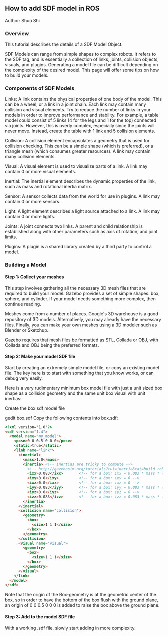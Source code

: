 ## How to add SDF model in ROS
Author: Shuo Shi
### Overview
This tutorial describes the details of a SDF Model Object.

SDF Models can range from simple shapes to complex robots. It refers to the <model> SDF tag, and is essentially a collection of links, joints, collision objects, visuals, and plugins. Generating a model file can be difficult depending on the complexity of the desired model. This page will offer some tips on how to build your models.

### Components of SDF Models
Links: A link contains the physical properties of one body of the model. This can be a wheel, or a link in a joint chain. Each link may contain many collision and visual elements. Try to reduce the number of links in your models in order to improve performance and stability. For example, a table model could consist of 5 links (4 for the legs and 1 for the top) connected via joints. However, this is overly complex, especially since the joints will never move. Instead, create the table with 1 link and 5 collision elements.

Collision: A collision element encapsulates a geometry that is used for collision checking. This can be a simple shape (which is preferred), or a triangle mesh (which consumes greater resources). A link may contain many collision elements.

Visual: A visual element is used to visualize parts of a link. A link may contain 0 or more visual elements.

Inertial: The inertial element describes the dynamic properties of the link, such as mass and rotational inertia matrix.

Sensor: A sensor collects data from the world for use in plugins. A link may contain 0 or more sensors.

Light: A light element describes a light source attached to a link. A link may contain 0 or more lights.

Joints: A joint connects two links. A parent and child relationship is established along with other parameters such as axis of rotation, and joint limits.

Plugins: A plugin is a shared library created by a third party to control a model.

### Building a Model
#### Step 1: Collect your meshes
This step involves gathering all the necessary 3D mesh files that are required to build your model. Gazebo provides a set of simple shapes: box, sphere, and cylinder. If your model needs something more complex, then continue reading.

Meshes come from a number of places. Google's 3D warehouse is a good repository of 3D models. Alternatively, you may already have the necessary files. Finally, you can make your own meshes using a 3D modeler such as Blender or Sketchup.

Gazebo requires that mesh files be formatted as STL, Collada or OBJ, with Collada and OBJ being the preferred formats.

#### Step 2: Make your model SDF file
Start by creating an extremely simple model file, or copy an existing model file. The key here is to start with something that you know works, or can debug very easily.

Here is a very rudimentary minimum box model file with just a unit sized box shape as a collision geometry and the same unit box visual with unit inertias:

Create the box.sdf model file

gedit box.sdf
Copy the following contents into box.sdf:
```html
<?xml version='1.0'?>
<sdf version="1.4">
  <model name="my_model">
    <pose>0 0 0.5 0 0 0</pose>
    <static>true</static>
    <link name="link">
      <inertial>
        <mass>1.0</mass>
        <inertia> <!-- inertias are tricky to compute -->
          <!-- http://gazebosim.org/tutorials?tut=inertia&cat=build_robot -->
          <ixx>0.083</ixx>       <!-- for a box: ixx = 0.083 * mass * (y*y + z*z) -->
          <ixy>0.0</ixy>         <!-- for a box: ixy = 0 -->
          <ixz>0.0</ixz>         <!-- for a box: ixz = 0 -->
          <iyy>0.083</iyy>       <!-- for a box: iyy = 0.083 * mass * (x*x + z*z) -->
          <iyz>0.0</iyz>         <!-- for a box: iyz = 0 -->
          <izz>0.083</izz>       <!-- for a box: izz = 0.083 * mass * (x*x + y*y) -->
        </inertia>
      </inertial>
      <collision name="collision">
        <geometry>
          <box>
            <size>1 1 1</size>
          </box>
        </geometry>
      </collision>
      <visual name="visual">
        <geometry>
          <box>
            <size>1 1 1</size>
          </box>
        </geometry>
      </visual>
    </link>
  </model>
</sdf>
```
Note that the origin of the Box-geometry is at the geometric center of the box, so in order to have the bottom of the box flush with the ground plane, an origin of <pose>0 0 0.5 0 0 0</pose> is added to raise the box above the ground plane.


#### Step 3: Add to the model SDF file
With a working .sdf file, slowly start adding in more complexity.
